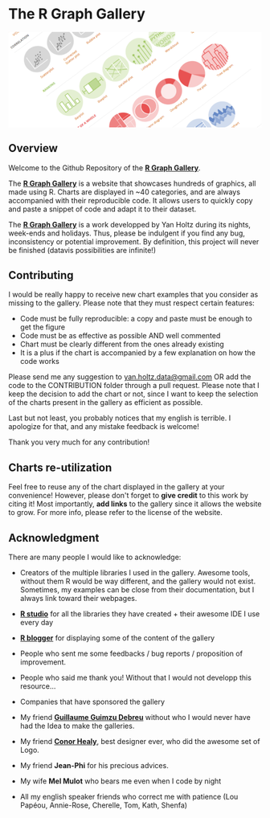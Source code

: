    The R Graph Gallery
===================

<img align="center" src="overview_RGG.png">

Overview
--------
Welcome to the Github Repository of the [**R Graph Gallery**](www.r-graph-gallery.com/).

The [**R Graph Gallery**](www.r-graph-gallery.com/) is a website that showcases hundreds of graphics, all made using R. Charts are displayed in ~40 categories, and are always accompanied with their reproducible code. It allows users to quickly copy and paste a snippet of code and adapt it to their dataset.

The [**R Graph Gallery**](www.r-graph-gallery.com/) is a work developped by Yan Holtz during its nights, week-ends and holidays. Thus, please be indulgent if you find any bug, inconsistency or potential improvement. By definition, this project will never be finished (datavis possibilities are infinite!)



Contributing
--------
I would be really happy to receive new chart examples that you consider as missing to the gallery. Please note that they must respect certain features:  
- Code must be fully reproducible: a copy and paste must be enough to get the figure  
- Code must be as effective as possible AND well commented    
- Chart must be clearly different from the ones already existing  
- It is a plus if the chart is accompanied by a few explanation on how the code works  

Please send me any suggestion to yan.holtz.data@gmail.com OR add the code to the CONTRIBUTION folder through a pull request. Please note that I keep the decision to add the chart or not, since I want to keep the selection of the charts present in the gallery as efficient as possible.

Last but not least, you probably notices that my english is terrible. I apologize for that, and any mistake feedback is welcome!

Thank you very much for any contribution!



Charts re-utilization
--------
Feel free to reuse any of the chart displayed in the gallery at your convenience! However, please don't forget to **give credit** to this work by citing it! Most importantly, **add links** to the gallery since it allows the website to grow. For more info, please refer to the license of the website.



Acknowledgment
--------
There are many people I would like to acknowledge:
- Creators of the multiple libraries I used in the gallery. Awesome tools, without them R would be way different, and the gallery would not exist. Sometimes, my examples can be close from their documentation, but I always link toward their webpages.
- [**R studio**](https://www.rstudio.com) for all the libraries they have created + their awesome IDE I use every day
- [**R blogger**](https://www.r-bloggers.com) for displaying some of the content of the gallery
- People who sent me some feedbacks / bug reports / proposition of improvement.
- People who said me thank you! Without that I would not developp this resource...
- Companies that have sponsored the gallery

- My friend [**Guillaume Guimzu Debreu**](https://www.linkedin.com/in/guillaume-debreu-7b360b125/) without who I would never have had the Idea to make the galleries.
- My friend [**Conor Healy**](www.conor.fr), best designer ever, who did the awesome set of Logo.
- My friend **Jean-Phi** for his precious advices.
- My wife **Mel Mulot** who bears me even when I code by night
- All my english speaker friends who correct me with patience (Lou Papéou, Annie-Rose, Cherelle, Tom, Kath, Shenfa)











